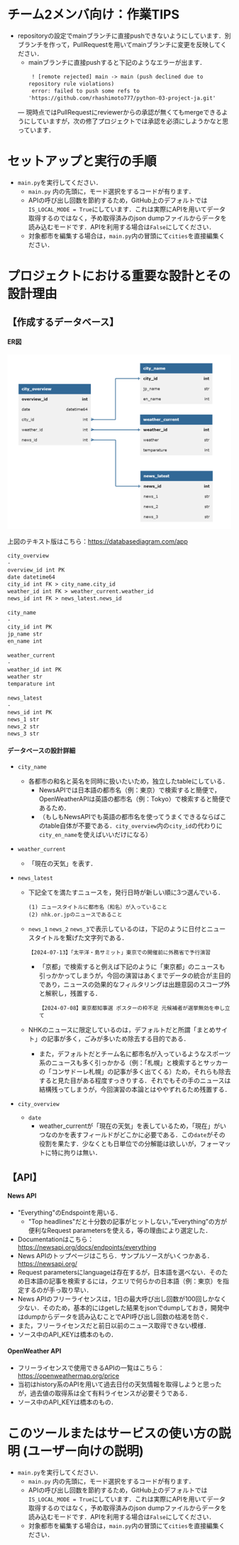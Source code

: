 # チーム2メンバ向け：作業TIPS
- repositoryの設定でmainブランチに直接pushできないようにしています．別ブランチを作って，PullRequestを用いてmainブランチに変更を反映してください．
    - mainブランチに直接pushすると下記のようなエラーが出ます．
        ```
         ! [remote rejected] main -> main (push declined due to repository rule violations)
         error: failed to push some refs to 'https://github.com/rhashimoto777/python-03-project-ja.git'
        ```
    ― 現時点ではPullRequestにreviewerからの承認が無くてもmergeできるようにしていますが，次の修了プロジェクトでは承認を必須にしようかなと思っています．

# セットアップと実行の手順

- `main.py`を実行してください．
    - `main.py` 内の先頭に，モード選択をするコードが有ります．
    - APIの呼び出し回数を節約するため，GitHub上のデフォルトでは`IS_LOCAL_MODE = True`にしています．これは実際にAPIを用いてデータ取得するのではなく，予め取得済みのjson dumpファイルからデータを読み込むモードです．APIを利用する場合は`False`にしてください．
    - 対象都市を編集する場合は，`main.py`内の冒頭にて`cities`を直接編集ください．

# プロジェクトにおける重要な設計とその設計理由

## 【作成するデータベース】
#### ER図
![ER図](./pic/ER_diagram.png)

上図のテキスト版はこちら：https://databasediagram.com/app

```
city_overview
-
overview_id int PK
date datetime64
city_id int FK > city_name.city_id
weather_id int FK > weather_current.weather_id
news_id int FK > news_latest.news_id

city_name
-
city_id int PK
jp_name str
en_name int

weather_current
-
weather_id int PK
weather str
temparature int

news_latest
-
news_id int PK
news_1 str
news_2 str
news_3 str
```

#### データベースの設計詳細
- `city_name`
    - 各都市の和名と英名を同時に扱いたいため，独立したtableにしている．
        - NewsAPIでは日本語の都市名（例：東京）で検索すると簡便で，OpenWeatherAPIは英語の都市名（例：Tokyo）で検索すると簡便であるため．
        - （もしもNewsAPIでも英語の都市名を使ってうまくできるならばこのtable自体が不要である．`city_overview`内の`city_id`の代わりに`city_en_name`を使えばいいだけになる）

- `weather_current`
    - 「現在の天気」を表す．

- `news_latest`
    - 下記全てを満たすニュースを，発行日時が新しい順に3つ選んでいる．
        ```
        (1) ニュースタイトルに都市名（和名）が入っていること
        (2) nhk.or.jpのニュースであること
        ```
    - `news_1` `news_2` `news_3`で表示しているのは，下記のように日付とニュースタイトルを繋げた文字列である．
        ```
        【2024-07-13】「太平洋・島サミット」東京での開催前に外務省で予行演習
        ```
        - 「京都」で検索すると例えば下記のように「東京都」のニュースも引っかかってしまうが，今回の演習はあくまでデータの統合が主目的であり，ニュースの効果的なフィルタリングは出題意図のスコープ外と解釈し，残置する．
            ```
            【2024-07-08】東京都知事選 ポスターの枠不足 元候補者が選挙無効を申し立て
            ```
    
    - NHKのニュースに限定しているのは，デフォルトだと所謂「まとめサイト」の記事が多く，ごみが多いため除去する目的である．
        - また，デフォルトだとチーム名に都市名が入っているようなスポーツ系のニュースも多く引っかかる（例：「札幌」と検索するとサッカーの「コンサドーレ札幌」の記事が多く出てくる）ため，それらも除去すると見た目がある程度すっきりする．それでもその手のニュースは結構残ってしまうが，今回演習の本論とはややずれるため残置する．

- `city_overview`
    - `date`
        - weather_currentが「現在の天気」を表しているため，「現在」がいつなのかを表すフィールドがどこかに必要である．この`date`がその役割を果たす．少なくとも日単位での分解能は欲しいが，フォーマットに特に拘りは無い．

## 【API】

#### News API
- "Everything"のEndspointを用いる．
    - "Top headlines"だと十分数の記事がヒットしない，”Everything”の方が便利なRequest parametersを使える，等の理由により選定した．
- Documentationはこちら：https://newsapi.org/docs/endpoints/everything
- News APIのトップページはこちら．サンプルソースがいくつかある．https://newsapi.org/
- Request parametersにlanguageは存在するが，日本語を選べない．そのため日本語の記事を検索するには，クエリで何らかの日本語（例：東京）を指定するのが手っ取り早い．
- News APIのフリーライセンスは，1日の最大呼び出し回数が100回しかなく少ない．そのため，基本的にはgetした結果をjsonでdumpしておき，開発中はdumpからデータを読み込むことでAPI呼び出し回数の枯渇を防ぐ．
- また，フリーライセンスだと前日以前のニュース取得できない模様．
- ソース中のAPI_KEYは橋本のもの．

#### OpenWeather API
- フリーライセンスで使用できるAPIの一覧はこちら：https://openweathermap.org/price
- 当初はhistory系のAPIを用いて過去日付の天気情報を取得しようと思ったが，過去値の取得系は全て有料ライセンスが必要そうである．
- ソース中のAPI_KEYは橋本のもの．


# このツールまたはサービスの使い方の説明 (ユーザー向けの説明)

- `main.py`を実行してください．
    - `main.py` 内の先頭に，モード選択をするコードが有ります．
    - APIの呼び出し回数を節約するため，GitHub上のデフォルトでは`IS_LOCAL_MODE = True`にしています．これは実際にAPIを用いてデータ取得するのではなく，予め取得済みのjson dumpファイルからデータを読み込むモードです．APIを利用する場合は`False`にしてください．
    - 対象都市を編集する場合は，`main.py`内の冒頭にて`cities`を直接編集ください．